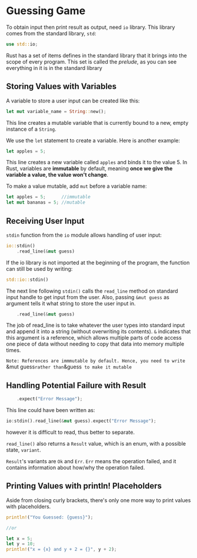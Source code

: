 # Guessing Game

To obtain input then print result as output, need ```io``` library. This library comes from the standard library, ```std```:

```rust
use std::io;
```

Rust has a set of items defines in the standard library that it brings into the scope of every program. This set is called the *prelude*, as you can see everything in it is in the standard library

## Storing Values with Variables

A variable to store a user input can be created like this:

```rust
let mut variable_name = String::new();
```
This line creates a mutable variable that is currently bound to a new, empty instance of a ```String```.

We use the ```let``` statement to create a variable. Here is another example:

```rust
let apples = 5;
```
This line creates a new variable called ```apples``` and binds it to the value 5. In Rust, variables are **immutable** by default, meaning **once we give the variable a value, the value won't change**.

To make a value mutable, add ```mut``` before a variable name:

```rust
let apples = 5;      //immutable
let mut bananas = 5; //mutable
```

## Receiving User Input

```stdin``` function from the ```io``` module allows handling of user input:

```rust
io::stdin()
    .read_line(&mut guess)
```

If the io library is not imported at the beginning of the program, the function can still be used by writing:

```rust
std::io::stdin()
```

The next line following ```stdin()``` calls the ```read_line``` method on standard input handle to get input from the user. Also, passing ```&mut guess``` as argument tells it what string to store the user input in.

```rust
    .read_line(&mut guess)
```
The job of read_line is to take whatever the user types into standard input and append it into a string (without overwriting its contents). ```&``` indicates that this argument is a reference, which allows multiple parts of code access one piece of data without needing to copy that data into memory multiple times.

```Note: References are immmutable by default. Hence, you need to write ```&mut guess``` rather than ```&guess``` to make it mutable```

## Handling Potential Failure with Result

```rust
    .expect("Error Message");
```

This line could have been written as:
```rust
io:stdin().read_line(&mut guess).expect("Error Message");
```
however it is difficult to read, thus better to separate.

```read_line()``` also returns a ```Result``` value, which is an enum, with a possible state, ```variant```.

```Result```'s variants are ```Ok``` and ```Err```. ```Err``` means the operation failed, and it contains information about how/why the operation failed. 

## Printing Values with println! Placeholders

Aside from closing curly brackets, there's only one more way to print values with placeholders.

```rust
println!("You Guessed: {guess}");

//or

let x = 5;
let y = 10;
println!("x = {x} and y + 2 = {}", y + 2);
```

